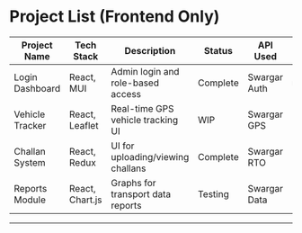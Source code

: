 # Project List (Frontend Only)

| Project Name         | Tech Stack           | Description                        | Status    | API Used      | Git Branch      |
|---------------------|---------------------|------------------------------------|-----------|--------------|----------------|
| Login Dashboard     | React, MUI          | Admin login and role-based access  | Complete  | Swargar Auth  | `main`         |
| Vehicle Tracker     | React, Leaflet      | Real-time GPS vehicle tracking UI  | WIP       | Swargar GPS   | `feature/gps`  |
| Challan System      | React, Redux        | UI for uploading/viewing challans  | Complete  | Swargar RTO   | `challan-ui`   |
| Reports Module      | React, Chart.js     | Graphs for transport data reports  | Testing   | Swargar Data  | `reports-v1`   |

---
